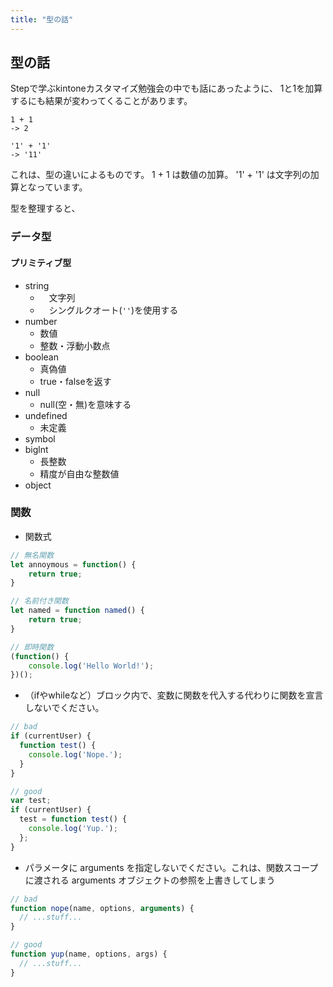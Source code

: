```yaml
---
title: "型の話"
---
```


## 型の話
Stepで学ぶkintoneカスタマイズ勉強会の中でも話にあったように、
1と1を加算するにも結果が変わってくることがあります。

```
1 + 1
-> 2

'1' + '1'
-> '11'
```

これは、型の違いによるものです。
1 + 1 は数値の加算。
'1' + '1' は文字列の加算となっています。

型を整理すると、

### データ型
#### プリミティブ型
- string
	- 　文字列
	- 　シングルクオート(`''`)を使用する
- number
	- 数値
	- 整数・浮動小数点
- boolean
	- 真偽値
	- true・falseを返す
- null
	- null(空・無)を意味する
- undefined
	- 未定義
- symbol
- biglnt
	- 長整数
	- 精度が自由な整数値
- object


### 関数
- 関数式

```javascript
// 無名関数
let annoymous = function() {
	return true;
}

// 名前付き関数
let named = function named() {
	return true;
}

// 即時関数
(function() {
	console.log('Hello World!');
})();
```

- （ifやwhileなど）ブロック内で、変数に関数を代入する代わりに関数を宣言しないでください。

```javascript
// bad
if (currentUser) {
  function test() {
    console.log('Nope.');
  }
}

// good
var test;
if (currentUser) {
  test = function test() {
    console.log('Yup.');
  };
}
```

- パラメータに arguments を指定しないでください。これは、関数スコープに渡される arguments オブジェクトの参照を上書きしてしまう

```javascript
// bad
function nope(name, options, arguments) {
  // ...stuff...
}

// good
function yup(name, options, args) {
  // ...stuff...
}
```